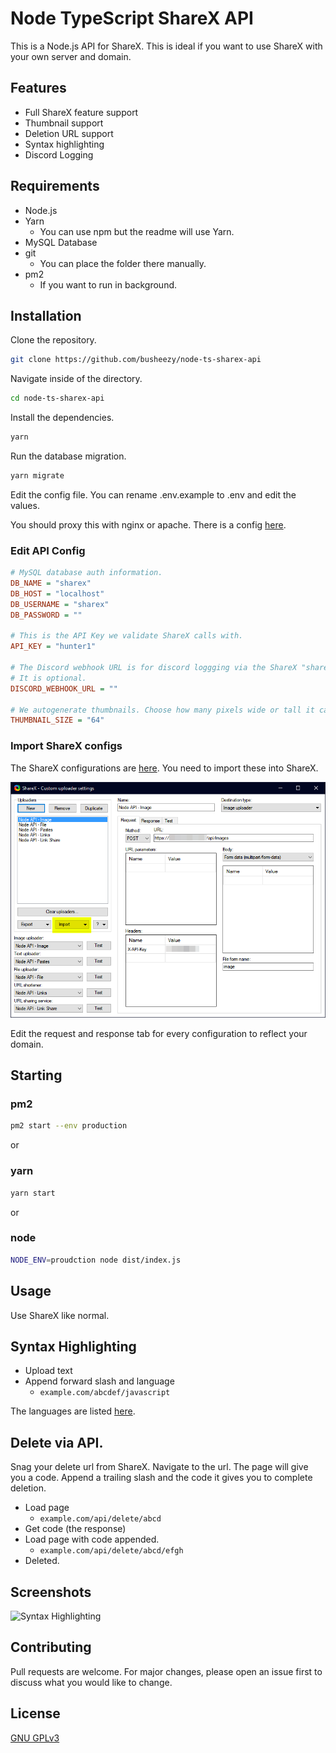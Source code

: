 # Node TypeScript ShareX API

This is a Node.js API for ShareX. This is ideal if you want to use ShareX with your own server and domain.

## Features

- Full ShareX feature support
- Thumbnail support
- Deletion URL support
- Syntax highlighting
- Discord Logging

## Requirements

- Node.js
- Yarn
  - You can use npm but the readme will use Yarn.
- MySQL Database
- git
  - You can place the folder there manually.
- pm2
  - If you want to run in background.

## Installation

Clone the repository.

```bash
git clone https://github.com/busheezy/node-ts-sharex-api
```

Navigate inside of the directory.

```bash
cd node-ts-sharex-api
```

Install the dependencies.

```bash
yarn
```

Run the database migration.

```bash
yarn migrate
```

Edit the config file. You can rename .env.example to .env and edit the values.

You should proxy this with nginx or apache. There is a config [here](nginx.conf).

### Edit API Config

```ini
# MySQL database auth information.
DB_NAME = "sharex"
DB_HOST = "localhost"
DB_USERNAME = "sharex"
DB_PASSWORD = ""

# This is the API Key we validate ShareX calls with.
API_KEY = "hunter1"

# The Discord webhook URL is for discord loggging via the ShareX "share" feature.
# It is optional.
DISCORD_WEBHOOK_URL = ""

# We autogenerate thumbnails. Choose how many pixels wide or tall it can be.
THUMBNAIL_SIZE = "64"
```

### Import ShareX configs

The ShareX configurations are [here](sxcu). You need to import these into ShareX.

![Import ShareX configs](readme/sharex-import.png)

Edit the request and response tab for every configuration to reflect your domain.

## Starting

### pm2

```bash
pm2 start --env production
```

or

### yarn

```bash
yarn start
```

or

### node

```bash
NODE_ENV=proudction node dist/index.js
```

## Usage

Use ShareX like normal.

## Syntax Highlighting

- Upload text
- Append forward slash and language
  - ``example.com/abcdef/javascript``

The languages are listed [here](syntax-languages.txt).

## Delete via API.

Snag your delete url from ShareX. Navigate to the url. The page will give you a code. Append a trailing slash and the code it gives you to complete deletion.

- Load page
  - ``example.com/api/delete/abcd``
- Get code (the response)
- Load page with code appended.
  - ``example.com/api/delete/abcd/efgh``
- Deleted.

## Screenshots

![Syntax Highlighting](https://share.busheezy.dev/opbi0j.png)

## Contributing

Pull requests are welcome. For major changes, please open an issue first to discuss what you would like to change.

## License

[GNU GPLv3](https://choosealicense.com/licenses/gpl-3.0/)
